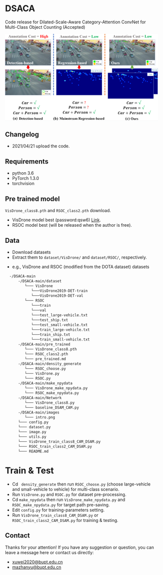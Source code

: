 # DSACA
Code release for Dilated-Scale-Aware Category-Attention ConvNet for Multi-Class Object Counting (Accepted)

![Image text](https://github.com/PRIS-CV/DSACA/blob/main/images/intro.png)

## Changelog
- 2021/04/21 upload the code.

## Requirements
- python 3.6
- PyTorch 1.3.0
- torchvision

## Pre trained model
`VisDrone_class8.pth` and `RSOC_class2.pth` download.
- VisDrone model best (password:qsw6) [Link](https://pan.baidu.com/s/1nORmkUbV1c-5MLZvYKToiA).
- RSOC model best (will be released when the author is free).

## Data
- Download datasets  
- Extract them to `dataset/VisDrone/` and `dataset/RSOC/`, respectively.
* e.g., VisDrone and RSOC (modified from the DOTA dataset) datasets
```
  -/DSACA-main
      -/DSACA-main/dataset
         └─── VisDrone
            └───VisDrone2019-DET-train
            └───VisDrone2019-DET-val
         └─── RSOC
            └───train
            └───val
            └───test_large-vehicle.txt
            └───test_ship.txt
            └───test_small-vehicle.txt
            └───train_large-vehicle.txt
            └───train_ship.txt
            └───train_small-vehicle.txt
      -/DSACA-main/pre_trained
         └─── VisDrone_class8.pth
         └─── RSOC_class2.pth
         └─── pre_trained.md
      -/DSACA-main/density_generate
         └─── RSOC_choose.py
         └─── VisDrone.py
         └─── RSOC.py
      -/DSACA-main/make_npydata
         └─── VisDrone_make_npydata.py
         └─── RSOC_make_npydata.py
      -/DSACA-main/Network
         └─── VisDrone_class8.py
         └─── baseline_DSAM_CAM.py
      -/DSACA-main/images
         └─── intro.png
      └─── config.py
      └─── dataset.py
      └─── image.py
      └─── utils.py
      └─── VisDrone_train_class8_CAM_DSAM.py
      └─── RSOC_train_class2_CAM_DSAM.py
      └─── README.md
```

# Train & Test
- Cd ` density_generate`  then run `RSOC_choose.py` (choose large-vehicle and small-vehicle to vehicle) for multi-class scenario.
- Run `VisDrone.py` and `RSOC.py` for dataset pre-processing.
- Cd `make_npydata`  then run `VisDrone_make_npydata.py` and `RSOC_make_npydata.py` for target path pre-saving.
- Edit `config.py` for training-parameters setting.
- Run `VisDrone_train_class8_CAM_DSAM.py` or `RSOC_train_class2_CAM_DSAM.py` for training & testing.

## Contact
Thanks for your attention!
If you have any suggestion or question, you can leave a message here or contact us directly:
- xuwei2020@bupt.edu.cn
- mazhanyu@bupt.edu.cn
